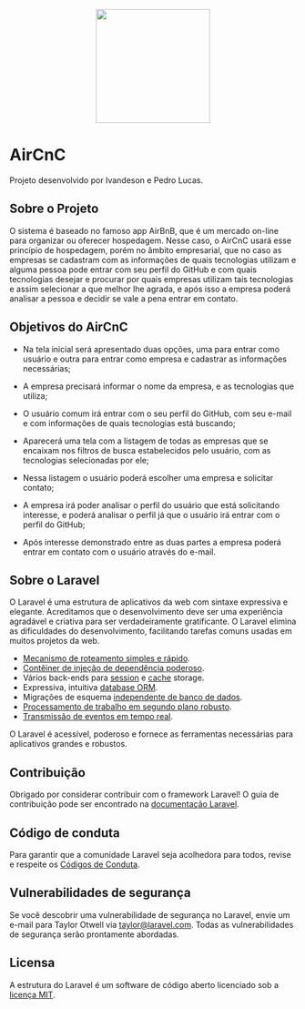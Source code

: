 <p align="center"><img src="https://raw.githubusercontent.com/joaoteixeira/ads-2020-1-AirCnC/inicialconfig/assets/AirCnC-Logo.png" width="200"></p>

# AirCnC
Projeto desenvolvido por Ivandeson e Pedro Lucas.

## Sobre o Projeto

O sistema é baseado no famoso app AirBnB, que é um mercado on-line para organizar ou oferecer hospedagem. Nesse caso, o AirCnC usará esse princípio de hospedagem, porém no âmbito empresarial, que no caso as empresas se cadastram com as informações de quais tecnologias utilizam e alguma pessoa pode entrar com seu perfil do GitHub e com quais tecnologias desejar e procurar por quais empresas utilizam tais tecnologias e assim
selecionar a que melhor lhe agrada, e após isso a empresa poderá analisar a pessoa e decidir se vale a pena entrar em contato.

## Objetivos do AirCnC

- Na tela inicial será apresentado duas opções, uma para entrar como
usuário e outra para entrar como empresa e cadastrar as informações
necessárias;

- A empresa precisará informar o nome da empresa, e as tecnologias
que utiliza;

- O usuário comum irá entrar com o seu perfil do GitHub, com seu e-mail
e com informações de quais tecnologias está buscando;

- Aparecerá uma tela com a listagem de todas as empresas que se
encaixam nos filtros de busca estabelecidos pelo usuário, com as
tecnologias selecionadas por ele;

- Nessa listagem o usuário poderá escolher uma empresa e solicitar
contato;

- A empresa irá poder analisar o perfil do usuário que está solicitando
interesse, e poderá analisar o perfil já que o usuário irá entrar com o
perfil do GitHub;

- Após interesse demonstrado entre as duas partes a empresa poderá
entrar em contato com o usuário através do e-mail.

## Sobre o Laravel

O Laravel é uma estrutura de aplicativos da web com sintaxe expressiva e elegante. Acreditamos que o desenvolvimento deve ser uma experiência agradável e criativa para ser verdadeiramente gratificante. O Laravel elimina as dificuldades do desenvolvimento, facilitando tarefas comuns usadas em muitos projetos da web.

- [Mecanismo de roteamento simples e rápido](https://laravel.com/docs/routing).
- [Contêiner de injeção de dependência poderoso](https://laravel.com/docs/container).
- Vários back-ends para [session](https://laravel.com/docs/session) e [cache](https://laravel.com/docs/cache) storage.
- Expressiva, intuitiva [database ORM](https://laravel.com/docs/eloquent).
- Migrações de esquema [independente de banco de dados](https://laravel.com/docs/migrations).
- [Processamento de trabalho em segundo plano robusto](https://laravel.com/docs/queues).
- [Transmissão de eventos em tempo real](https://laravel.com/docs/broadcasting).

O Laravel é acessível, poderoso e fornece as ferramentas necessárias para aplicativos grandes e robustos.

## Contribuição

Obrigado por considerar contribuir com o framework Laravel! O guia de contribuição pode ser encontrado na [documentação Laravel](https://laravel.com/docs/contributions).

## Código de conduta

Para garantir que a comunidade Laravel seja acolhedora para todos, revise e respeite os [Códigos de Conduta](https://laravel.com/docs/contributions#code-of-conduct).

## Vulnerabilidades de segurança

Se você descobrir uma vulnerabilidade de segurança no Laravel, envie um e-mail para Taylor Otwell via [taylor@laravel.com](mailto:taylor@laravel.com). Todas as vulnerabilidades de segurança serão prontamente abordadas.

## Licensa

A estrutura do Laravel é um software de código aberto licenciado sob a [licença MIT](https://opensource.org/licenses/MIT).
